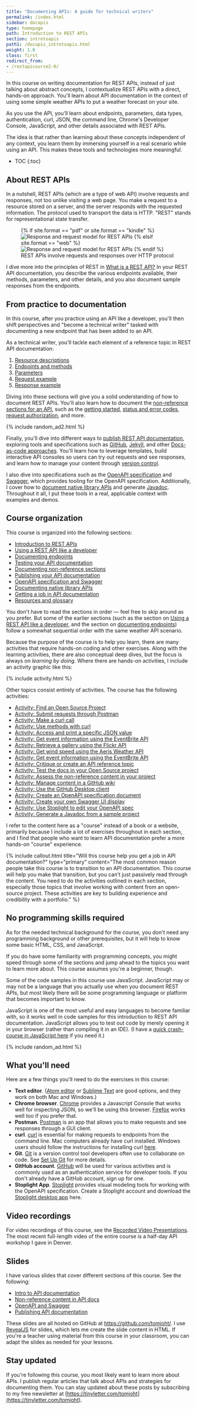 ```yaml
---
title: "Documenting APIs: A guide for technical writers"
permalink: /index.html
sidebar: docapis
type: homepage
path: Introduction to REST APIs
section: introtoapis
path1: /docapis_introtoapis.html
weight: 1.0
class: first
redirect_from:
- /restapicourse2-0/
---
```


In this course on writing documentation for REST APIs, instead of just talking about abstract concepts, I contextualize REST APIs with a direct, hands-on approach. You'll learn about API documentation in the context of using some simple weather APIs to put a weather forecast on your site.

As you use the API, you'll learn about endpoints, parameters, data types, authentication, curl, JSON, the command line, Chrome's Developer Console, JavaScript, and other details associated with REST APIs.

The idea is that rather than learning about these concepts independent of any context, you learn them by immersing yourself in a real scenario while using an API. This makes these tools and technologies more meaningful.

* TOC
{:toc}

## About REST APIs

In a nutshell, REST APIs (which are a type of web API) involve requests and responses, not too unlike visiting a web page. You make a request to a resource stored on a server, and the server responds with the requested information. The protocol used to transport the data is HTTP. "REST" stands for representational state transfer.

<figure>
{% if site.format == "pdf" or site.format == "kindle" %}<img src="images/restapi_apidoc.png" alt="Response and request model for REST APIs" />
{% elsif site.format == "web" %}<img class="medium" src="images/restapi_apidoc.svg" alt="Response and request model for REST APIs" />
{% endif %}
<figcaption>REST APIs involve requests and responses over HTTP protocol</figcaption></figure>

I dive more into the principles of REST in [What is a REST API?](docapis_what_is_a_rest_api.html) In your REST API documentation, you describe the various endpoints available, their methods, parameters, and other details, and you also document sample responses from the endpoints.

## From practice to documentation

In this course, after you practice using an API like a developer, you'll then shift perspectives and "become a technical writer" tasked with documenting a new endpoint that has been added to an API.

As a technical writer, you'll tackle each element of a reference topic in REST API documentation:

1. [Resource descriptions](docapis_resource_descriptions.html)
2. [Endpoints and methods](docapis_resource_endpoints.html)
3. [Parameters](docapis_doc_parameters.html)
4. [Request example](docapis_doc_sample_requests.html)
5. [Response example](docapis_doc_sample_responses_and_schema.html)

Diving into these sections will give you a solid understanding of how to document REST APIs. You'll also learn how to document the [non-reference sections for an API](docnonref.html), such as the [getting started](docapis_doc_getting_started_section.html), [status and error codes](docapis_doc_status_codes.html),  [request authorization](docapis_more_about_authorization.html), and more.

{% include random_ad2.html %}

Finally, you'll dive into different ways to [publish REST API documentation](publishingapis.html), exploring tools and specifications such as [GitHub](pubapis_github_wikis.html), [Jekyll](pubapis_jekyll.html), and other [Docs-as-code approaches](pubapis_docs_as_code.html). You'll learn how to leverage templates, build interactive API consoles so users can try out requests and see responses, and learn how to manage your content through [version control](pubapis_version_control.html).

I also dive into specifications such as the [OpenAPI specification](pubapis_openapi_tutorial_overview.html) and [Swagger](pubapis_swagger_intro.html), which provides tooling for the OpenAPI specification. Additionally, I cover how to [document native library APIs](nativelibraryapis.html) and generate [Javadoc](nativelibraryapis_create_javadoc.html). Throughout it all, I put these tools in a real, applicable context with examples and demos.

## Course organization

This course is organized into the following sections:

*  [Introduction to REST APIs](docapis_introtoapis.html)
*  [Using a REST API like a developer](likeadeveloper.html)
*  [Documenting endpoints](docendpoints.html)
*  [Testing your API documentation](testingdocs.html)
*  [Documenting non-reference sections](docnonref.html)
*  [Publishing your API documentation](publishingapis.html)
*  [OpenAPI specification and Swagger](restapispecifications.html)
*  [Documenting native library APIs](nativelibraryapis.html)
*  [Getting a job in API documentation](jobapis.html)
*  [Resources and glossary](resources.html)

You don't have to read the sections in order &mdash; feel free to skip around as you prefer. But some of the earlier sections (such as the section on [Using a REST API like a developer](likeadeveloper.html), and the section on [documenting endpoints](docendpoints.html)) follow a somewhat sequential order with the same weather API scenario.

Because the purpose of the course is to help you learn, there are many activities that require hands-on coding and other exercises. Along with the learning activities, there are also conceptual deep dives, but the focus is always on *learning by doing*. Where there are hands-on activities, I include an activity graphic like this:

{% include activity.html %}

Other topics consist entirely of activities. The course has the following activities:

* [Activity: Find an Open Source Project](docapis_find_open_source_project.html)
* [Activity: Submit requests through Postman](docapis_postman.html)
* [Activity: Make a curl call](docapis_make_curl_call.html)
* [Activity: Use methods with curl](docapis_curl_with_petstore.html)
* [Activity: Access and print a specific JSON value](docapis_access_json_values.html)
* [Activity: Get event information using the EventBrite API](docapis_eventbrite_example.html)
* [Activity: Retrieve a gallery using the Flickr API](docapis_flickr_example.html)
* [Activity: Get wind speed using the Aeris Weather API](docapis_aerisweather_example.html)
* [Activity: Get event information using the EventBrite API](docapis_eventbrite_example.html)
* [Activity: Critique or create an API reference topic](docapis_api_reference_activity.html)
* [Activity: Test the docs in your Open Source project](testingdocs_activity.html)
* [Activity: Assess the non-reference content in your project](docapis_nonref_activity.html)
* [Activity: Manage content in a GitHub wiki](pubapis_github_wikis.html)
* [Activity: Use the GitHub Desktop client](pubapis_github_desktop_client.html)
* [Activity: Create an OpenAPI specification document](pubapis_openapi_activity.html)
* [Activity: Create your own Swagger UI display](pubapis_swagger_ui_activity.html)
* [Activity: Use Stoplight to edit your OpenAPI spec](pubapis_stoplight_activity.html)
* [Activity: Generate a Javadoc from a sample project](nativelibraryapis_create_javadoc.html)

I refer to the content here as a "course" instead of a book or a website, primarily because I include a lot of exercises throughout in each section, and I find that people who want to learn API documentation prefer a more hands-on "course" experience.

{% include callout.html title="Will this course help you get a job in API documentation?" type="primary" content="The most common reason people take this course is to transition to an API documentation. This course will help you make that transition, but you can't just passively read through the content. You need to do the activities outlined in each section, especially those topics that involve working with content from an open-source project. These activities are key to building experience and credibility with a portfolio." %}

## No programming skills required

As for the needed technical background for the course, you don't need any programming background or other prerequisites, but it will help to know some basic HTML, CSS, and JavaScript.

If you do have some familiarity with programming concepts, you might speed through some of the sections and jump ahead to the topics you want to learn more about. This course assumes you're a beginner, though.

Some of the code samples in this course use JavaScript. JavaScript may or may not be a language that you actually use when you document REST APIs, but most likely there will be some programming language or platform that becomes important to know.

JavaScript is one of the most useful and easy languages to become familiar with, so it works well in code samples for this introduction to REST API documentation. JavaScript allows you to test out code by merely opening it in your browser (rather than compiling it in an IDE). (I have a [quick crash-course in JavaScript here](http://idratherbewriting.com/javascript/) if you need it.)

{% include random_ad.html %}

## What you'll need

Here are a few things you'll need to do the exercises in this course:

* **Text editor**. ([Atom editor](https://atom.io/) or [Sublime Text](http://www.sublimetext.com/) are good options, and they work on both Mac and Windows.)
* **Chrome browser**. [Chrome](https://www.google.com/chrome/browser/desktop/index.html) provides a Javascript Console that works well for inspecting JSON, so we'll be using this browser. [Firefox](https://www.mozilla.org/en-US/firefox/) works well too if you prefer that.
* **Postman**. [Postman](http://www.getpostman.com/) is an app that allows you to make requests and see responses through a GUI client.
* **curl**. [curl](http://curl.haxx.se/) is essential for making requests to endpoints from the command line. Mac computers already have curl installed. Windows users should follow the instructions for installing curl [here](http://www.confusedbycode.com/curl/#downloads).
* **Git**. [Git](https://git-scm.com/) is a version control tool developers often use to collaborate on code. See [Set Up Git](https://help.github.com/articles/set-up-git/) for more details.
* **GitHub account**. [GitHub](https://github.com) will be used for various activities and is commonly used as an authentication service for developer tools. If you don't already have a GitHub account, sign up for one.
* **Stoplight App**. [Stoplight](https://next.stoplight.io/) provides visual modeling tools for working with the OpenAPI specification. Create a Stoplight account and download the [Stoplight desktop app](https://github.com/stoplightio/desktop/releases/tag/v3.6.1) here.

## Video recordings

For video recordings of this course, see the [Recorded Video Presentations](docapis_course_videos.html). The most recent full-length video of the entire course is a half-day API workshop I gave in Denver.

## Slides

I have various slides that cover different sections of this course. See the following:

* [Intro to API documentation](http://idratherbewriting.com/intro-to-api-documentation/index.html)
* [Non-reference content in API docs](http://idratherbewriting.com/nonref-content-api-docs/#/)
* [OpenAPI and Swagger](http://idratherbewriting.com/openapi-and-swagger/#/)
* [Publishing API documentation](http://idratherbewriting.com/publishing-api-docs/#/)

These slides are all hosted on GitHub at https://github.com/tomjoht/. I use [RevealJS](https://github.com/hakimel/reveal.js/) for slides, which lets me create the slide content in HTML. If you're a teacher using material from this course in your classroom, you can adapt the slides as needed for your lessons.

## Stay updated

If you're following this course, you most likely want to learn more about APIs. I publish regular articles that talk about APIs and strategies for documenting them. You can stay updated about these posts by subscribing to my free newsletter at [https://tinyletter.com/tomjoht](https://tinyletter.com/tomjoht).

